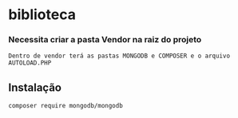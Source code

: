 # biblioteca

### Necessita criar a pasta Vendor na raiz do projeto
```
Dentro de vendor terá as pastas MONGODB e COMPOSER e o arquivo AUTOLOAD.PHP 
```

## Instalação
```
composer require mongodb/mongodb
```
